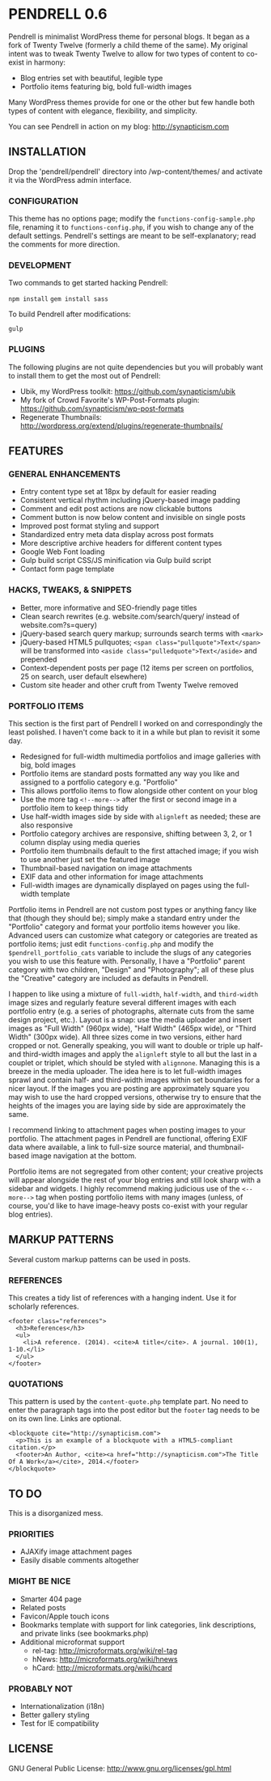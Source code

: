 # PENDRELL 0.6

Pendrell is minimalist WordPress theme for personal blogs. It began as a fork of Twenty Twelve (formerly a child theme of the same). My original intent was to tweak Twenty Twelve to allow for two types of content to co-exist in harmony:

* Blog entries set with beautiful, legible type
* Portfolio items featuring big, bold full-width images

Many WordPress themes provide for one or the other but few handle both types of content with elegance, flexibility, and simplicity.

You can see Pendrell in action on my blog: http://synapticism.com



## INSTALLATION

Drop the 'pendrell/pendrell' directory into /wp-content/themes/ and activate it via the WordPress admin interface.

### CONFIGURATION

This theme has no options page; modify the `functions-config-sample.php` file, renaming it to `functions-config.php`, if you wish to change any of the default settings. Pendrell's settings are meant to be self-explanatory; read the comments for more direction.

### DEVELOPMENT

Two commands to get started hacking Pendrell:

`npm install`
`gem install sass`

To build Pendrell after modifications:

`gulp`

### PLUGINS

The following plugins are not quite dependencies but you will probably want to install them to get the most out of Pendrell:

* Ubik, my WordPress toolkit: https://github.com/synapticism/ubik
* My fork of Crowd Favorite's WP-Post-Formats plugin: https://github.com/synapticism/wp-post-formats
* Regenerate Thumbnails: http://wordpress.org/extend/plugins/regenerate-thumbnails/



## FEATURES

### GENERAL ENHANCEMENTS

* Entry content type set at 18px by default for easier reading
* Consistent vertical rhythm including jQuery-based image padding
* Comment and edit post actions are now clickable buttons
* Comment button is now below content and invisible on single posts
* Improved post format styling and support
* Standardized entry meta data display across post formats
* More descriptive archive headers for different content types
* Google Web Font loading
* Gulp build script CSS/JS minification via Gulp build script
* Contact form page template

### HACKS, TWEAKS, & SNIPPETS

* Better, more informative and SEO-friendly page titles
* Clean search rewrites (e.g. website.com/search/query/ instead of website.com?s=query)
* jQuery-based search query markup; surrounds search terms with `<mark>`
* jQuery-based HTML5 pullquotes; `<span class="pullquote">Text</span>` will be transformed into `<aside class="pulledquote">Text</aside>` and prepended
* Context-dependent posts per page (12 items per screen on portfolios, 25 on search, user default elsewhere)
* Custom site header and other cruft from Twenty Twelve removed

### PORTFOLIO ITEMS

This section is the first part of Pendrell I worked on and correspondingly the least polished. I haven't come back to it in a while but plan to revisit it some day.

* Redesigned for full-width multimedia portfolios and image galleries with big, bold images
* Portfolio items are standard posts formatted any way you like and assigned to a portfolio category e.g. "Portfolio"
* This allows portfolio items to flow alongside other content on your blog
* Use the more tag `<!--more-->` after the first or second image in a portfolio item to keep things tidy
* Use half-width images side by side with `alignleft` as needed; these are also responsive
* Portfolio category archives are responsive, shifting between 3, 2, or 1 column display using media queries
* Portfolio item thumbnails default to the first attached image; if you wish to use another just set the featured image
* Thumbnail-based navigation on image attachments
* EXIF data and other information for image attachments
* Full-width images are dynamically displayed on pages using the full-width template

Portfolio items in Pendrell are not custom post types or anything fancy like that (though they should be); simply make a standard entry under the "Portfolio" category and format your portfolio items however you like. Advanced users can customize what category or categories are treated as portfolio items; just edit `functions-config.php` and modify the `$pendrell_portfolio_cats` variable to include the slugs of any categories you wish to use this feature with. Personally, I have a "Portfolio" parent category with two children, "Design" and "Photography"; all of these plus the "Creative" category are included as defaults in Pendrell.

I happen to like using a mixture of `full-width`, `half-width`, and `third-width` image sizes and regularly feature several different images with each portfolio entry (e.g. a series of photographs, alternate cuts from the same design project, etc.). Layout is a snap: use the media uploader and insert images as "Full Width" (960px wide), "Half Width" (465px wide), or "Third Width" (300px wide). All three sizes come in two versions, either hard cropped or not. Generally speaking, you will want to double or triple up half- and third-width images and apply the `alignleft` style to all but the last in a couplet or triplet, which should be styled with `alignnone`. Managing this is a breeze in the media uploader. The idea here is to let full-width images sprawl and contain half- and third-width images within set boundaries for a nicer layout. If the images you are posting are approximately square you may wish to use the hard cropped versions, otherwise try to ensure that the heights of the images you are laying side by side are approximately the same.

I recommend linking to attachment pages when posting images to your portfolio. The attachment pages in Pendrell are functional, offering EXIF data where available, a link to full-size source material, and thumbnail-based image navigation at the bottom.

Portfolio items are not segregated from other content; your creative projects will appear alongside the rest of your blog entries and still look sharp with a sidebar and widgets. I highly recommend making judicious use of the `<--more-->` tag when posting portfolio items with many images (unless, of course, you'd like to have image-heavy posts co-exist with your regular blog entries).



## MARKUP PATTERNS

Several custom markup patterns can be used in posts.

### REFERENCES

This creates a tidy list of references with a hanging indent. Use it for scholarly references.

```
<footer class="references">
  <h3>References</h3>
  <ul>
    <li>A reference. (2014). <cite>A title</cite>. A journal. 100(1), 1-10.</li>
  </ul>
</footer>
```

### QUOTATIONS

This pattern is used by the `content-quote.php` template part. No need to enter the paragraph tags into the post editor but the `footer` tag needs to be on its own line. Links are optional.

```
<blockquote cite="http://synapticism.com">
  <p>This is an example of a blockquote with a HTML5-compliant citation.</p>
  <footer>An Author, <cite><a href="http://synapticism.com">The Title Of A Work</a></cite>, 2014.</footer>
</blockquote>
```



## TO DO

This is a disorganized mess.

### PRIORITIES

* AJAXify image attachment pages
* Easily disable comments altogether

### MIGHT BE NICE

* Smarter 404 page
* Related posts
* Favicon/Apple touch icons
* Bookmarks template with support for link categories, link descriptions, and private links (see bookmarks.php)
* Additional microformat support
    * rel-tag: http://microformats.org/wiki/rel-tag
    * hNews: http://microformats.org/wiki/hnews
    * hCard: http://microformats.org/wiki/hcard

### PROBABLY NOT

* Internationalization (i18n)
* Better gallery styling
* Test for IE compatibility



## LICENSE

GNU General Public License: http://www.gnu.org/licenses/gpl.html
